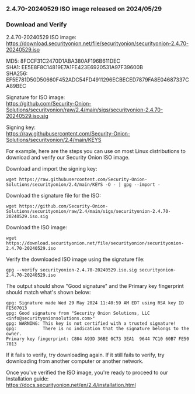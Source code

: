 ### 2.4.70-20240529 ISO image released on 2024/05/29


### Download and Verify

2.4.70-20240529 ISO image:  
https://download.securityonion.net/file/securityonion/securityonion-2.4.70-20240529.iso
 
MD5: 8FCCF31C2470D1ABA380AF196B611DEC  
SHA1: EE5E8F8C14819E7A1FE423E6920531A97F39600B  
SHA256: EF5E781D50D50660F452ADC54FD4911296ECBECED7879FA8E04687337CA89BEC  

Signature for ISO image:  
https://github.com/Security-Onion-Solutions/securityonion/raw/2.4/main/sigs/securityonion-2.4.70-20240529.iso.sig

Signing key:  
https://raw.githubusercontent.com/Security-Onion-Solutions/securityonion/2.4/main/KEYS  

For example, here are the steps you can use on most Linux distributions to download and verify our Security Onion ISO image.

Download and import the signing key:  
```
wget https://raw.githubusercontent.com/Security-Onion-Solutions/securityonion/2.4/main/KEYS -O - | gpg --import -  
```

Download the signature file for the ISO:  
```
wget https://github.com/Security-Onion-Solutions/securityonion/raw/2.4/main/sigs/securityonion-2.4.70-20240529.iso.sig
```

Download the ISO image:  
```
wget https://download.securityonion.net/file/securityonion/securityonion-2.4.70-20240529.iso
```

Verify the downloaded ISO image using the signature file:  
```
gpg --verify securityonion-2.4.70-20240529.iso.sig securityonion-2.4.70-20240529.iso
```

The output should show "Good signature" and the Primary key fingerprint should match what's shown below:
```
gpg: Signature made Wed 29 May 2024 11:40:59 AM EDT using RSA key ID FE507013
gpg: Good signature from "Security Onion Solutions, LLC <info@securityonionsolutions.com>"
gpg: WARNING: This key is not certified with a trusted signature!
gpg:          There is no indication that the signature belongs to the owner.
Primary key fingerprint: C804 A93D 36BE 0C73 3EA1  9644 7C10 60B7 FE50 7013
```

If it fails to verify, try downloading again. If it still fails to verify, try downloading from another computer or another network.

Once you've verified the ISO image, you're ready to proceed to our Installation guide:  
https://docs.securityonion.net/en/2.4/installation.html
